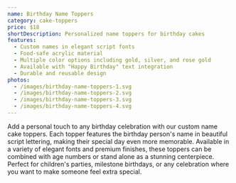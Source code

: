 ```yaml
---
name: Birthday Name Toppers
category: cake-toppers
price: $18
shortDescription: Personalized name toppers for birthday cakes
features:
  - Custom names in elegant script fonts
  - Food-safe acrylic material
  - Multiple color options including gold, silver, and rose gold
  - Available with "Happy Birthday" text integration
  - Durable and reusable design
photos:
  - /images/birthday-name-toppers-1.svg
  - /images/birthday-name-toppers-2.svg
  - /images/birthday-name-toppers-3.svg
  - /images/birthday-name-toppers-4.svg
---
```


Add a personal touch to any birthday celebration with our custom name cake toppers. Each topper features the birthday person's name in beautiful script lettering, making their special day even more memorable. Available in a variety of elegant fonts and premium finishes, these toppers can be combined with age numbers or stand alone as a stunning centerpiece. Perfect for children's parties, milestone birthdays, or any celebration where you want to make someone feel extra special.